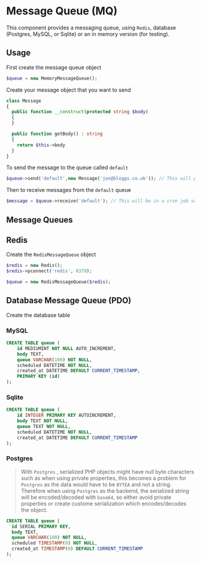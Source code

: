 # Message Queue (MQ)

This component provides a messaging queue, using `Redis`, database (Postgres, MySQL, or Sqlite) or an in memory version (for testing).

## Usage

First create the message queue object 

```php
$queue = new MemoryMessageQueue();
```

Create your message object that you want to send

```php
class Message
{
  public function __construct(protected string $body)
  {
  }

  public function getBody() : string 
  {
    return $this->body
  }
}

```


To send the message to the queue called `default`

```php
$queue->send('default',new Message('jon@bloggs.co.uk')); // This will probably be in service or controller
```

Then to receive messages from the `default` queue

```php
$message = $queue->receive('default'); // This will be in a cron job somewhere
```

## Message Queues

## Redis

Create the `RedisMessageQueue` object

```php
$redis = new Redis();
$redis->pconnect('redis', 6379);

$queue = new RedisMessageQueue($redis);
```

## Database Message Queue (PDO)

Create the database table

### MySQL

```sql
CREATE TABLE queue (
    id MEDIUMINT NOT NULL AUTO_INCREMENT,
    body TEXT,
    queue VARCHAR(100) NOT NULL,
    scheduled DATETIME NOT NULL,
    created_at DATETIME DEFAULT CURRENT_TIMESTAMP,
    PRIMARY KEY (id)
);
```

### Sqlite

```sql
CREATE TABLE queue (
    id INTEGER PRIMARY KEY AUTOINCREMENT, 
    body TEXT NOT NULL,
    queue TEXT NOT NULL,
    scheduled DATETIME NOT NULL,
    created_at DATETIME DEFAULT CURRENT_TIMESTAMP
);
```

### Postgres

> With `Postgres` , serialized PHP objects might have null byte characters such as when using private properties, this becomes a problem for `Postgres` as the data would have to be `BYTEA` and not a string. Therefore when using `Postgres` as the backend, the serialized string will be encoded/decoded with `base64`, so either avoid private properties or create custome serialization which encodes/decodes the object.

```sql
CREATE TABLE queue (
  id SERIAL PRIMARY KEY,
  body TEXT,
  queue VARCHAR(100) NOT NULL,
  scheduled TIMESTAMP(0) NOT NULL,
  created_at TIMESTAMP(0) DEFAULT CURRENT_TIMESTAMP
);
```